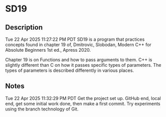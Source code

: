 # SD19
## Description

Tue 22 Apr 2025 11:27:22 PM PDT
SD19 is a program that practices concepts found in chapter 19 of,
Dmitrovic, Slobodan, Modern C++ for Absolute Beginners 1st ed., Apress 2020.

Chapter 19 is on Functions and how to pass arguments to them. C++ is slightly 
different than C on how it passes specific types of parameters. The types of
parameters is described differently in various places.



## Notes

Tue 22 Apr 2025 11:32:29 PM PDT
Get the project set up. GitHub end, local end, get some initial work done,
then make a first commit. Try experiments using the branch technology of Git.


